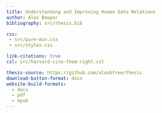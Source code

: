```yaml
---
title: Understanding and Improving Human Data Relations
author: Alex Bowyer
bibliography: src/thesis.bib

css:
 - src/pure-min.css
 - src/styles.css

link-citations: true
csl: src/harvard-cite-them-right.csl

thesis-source: https://github.com/alexbfree/thesis
download-button-format: docx
website-build-formats:
  - docx
  - pdf
  - epub
---
```

